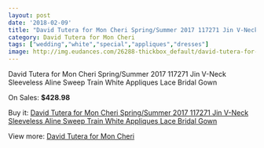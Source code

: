 ```yaml
---
layout: post
date: '2018-02-09'
title: "David Tutera for Mon Cheri Spring/Summer 2017 117271 Jin V-Neck Sleeveless Aline Sweep Train White Appliques Lace Bridal Gown"
category: David Tutera for Mon Cheri
tags: ["wedding","white","special","appliques","dresses"]
image: http://img.eudances.com/26288-thickbox_default/david-tutera-for-mon-cheri-spring-summer-2017-117271-jin-v-neck-sleeveless-aline-sweep-train-white-appliques-lace-bridal-gown.jpg
---
```

David Tutera for Mon Cheri Spring/Summer 2017 117271 Jin V-Neck Sleeveless Aline Sweep Train White Appliques Lace Bridal Gown

On Sales: **$428.98**
<a href="https://www.eudances.com/en/david-tutera-for-mon-cheri/8795-david-tutera-for-mon-cheri-spring-summer-2017-117271-jin-v-neck-sleeveless-aline-sweep-train-white-appliques-lace-bridal-gown.html"><amp-img layout="responsive" width="600" height="600" src="//img.eudances.com/26288-thickbox_default/david-tutera-for-mon-cheri-spring-summer-2017-117271-jin-v-neck-sleeveless-aline-sweep-train-white-appliques-lace-bridal-gown.jpg" alt="David Tutera for Mon Cheri Spring/Summer 2017 117271 Jin V-Neck Sleeveless Aline Sweep Train White Appliques Lace Bridal Gown 0" /></a>
<a href="https://www.eudances.com/en/david-tutera-for-mon-cheri/8795-david-tutera-for-mon-cheri-spring-summer-2017-117271-jin-v-neck-sleeveless-aline-sweep-train-white-appliques-lace-bridal-gown.html"><amp-img layout="responsive" width="600" height="600" src="//img.eudances.com/26291-thickbox_default/david-tutera-for-mon-cheri-spring-summer-2017-117271-jin-v-neck-sleeveless-aline-sweep-train-white-appliques-lace-bridal-gown.jpg" alt="David Tutera for Mon Cheri Spring/Summer 2017 117271 Jin V-Neck Sleeveless Aline Sweep Train White Appliques Lace Bridal Gown 1" /></a>
<a href="https://www.eudances.com/en/david-tutera-for-mon-cheri/8795-david-tutera-for-mon-cheri-spring-summer-2017-117271-jin-v-neck-sleeveless-aline-sweep-train-white-appliques-lace-bridal-gown.html"><amp-img layout="responsive" width="600" height="600" src="//img.eudances.com/26290-thickbox_default/david-tutera-for-mon-cheri-spring-summer-2017-117271-jin-v-neck-sleeveless-aline-sweep-train-white-appliques-lace-bridal-gown.jpg" alt="David Tutera for Mon Cheri Spring/Summer 2017 117271 Jin V-Neck Sleeveless Aline Sweep Train White Appliques Lace Bridal Gown 2" /></a>
<a href="https://www.eudances.com/en/david-tutera-for-mon-cheri/8795-david-tutera-for-mon-cheri-spring-summer-2017-117271-jin-v-neck-sleeveless-aline-sweep-train-white-appliques-lace-bridal-gown.html"><amp-img layout="responsive" width="600" height="600" src="//img.eudances.com/26289-thickbox_default/david-tutera-for-mon-cheri-spring-summer-2017-117271-jin-v-neck-sleeveless-aline-sweep-train-white-appliques-lace-bridal-gown.jpg" alt="David Tutera for Mon Cheri Spring/Summer 2017 117271 Jin V-Neck Sleeveless Aline Sweep Train White Appliques Lace Bridal Gown 3" /></a>

Buy it: [David Tutera for Mon Cheri Spring/Summer 2017 117271 Jin V-Neck Sleeveless Aline Sweep Train White Appliques Lace Bridal Gown](https://www.eudances.com/en/david-tutera-for-mon-cheri/8795-david-tutera-for-mon-cheri-spring-summer-2017-117271-jin-v-neck-sleeveless-aline-sweep-train-white-appliques-lace-bridal-gown.html "David Tutera for Mon Cheri Spring/Summer 2017 117271 Jin V-Neck Sleeveless Aline Sweep Train White Appliques Lace Bridal Gown")

View more: [David Tutera for Mon Cheri](https://www.eudances.com/en/128-david-tutera-for-mon-cheri "David Tutera for Mon Cheri")